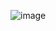![image](https://github.com/thecloudgarage/spit/assets/39495790/4199f440-d5ec-4ce1-adc9-f362091bd75f)
